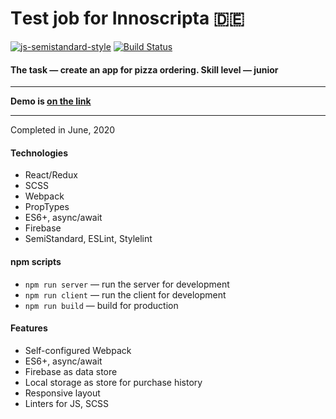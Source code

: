 # Тest job for Innoscripta 🇩🇪

[![js-semistandard-style](https://img.shields.io/badge/code%20style-semistandard-brightgreen.svg)](https://github.com/standard/semistandard)
[![Build Status](https://travis-ci.com/vladtaranov/pizza.svg?branch=master)](https://travis-ci.com/vladtaranov/pizza)

#### The task — create an app for pizza ordering. Skill level — junior

---

**Demo is [on the link](https://pizza-munich.herokuapp.com/)**

---

Completed in June, 2020

#### Technologies
* React/Redux
* SCSS
* Webpack
* PropTypes
* ES6+, async/await
* Firebase
* SemiStandard, ESLint, Stylelint

#### npm scripts
* ```npm run server``` — run the server for development
* ```npm run client``` — run the client for development
* ```npm run build``` — build for production

#### Features
* Self-configured Webpack
* ES6+, async/await
* Firebase as data store
* Local storage as store for purchase history
* Responsive layout
* Linters for JS, SCSS
